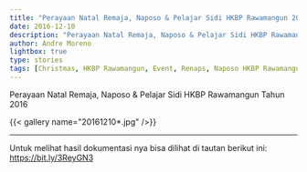 ```yaml
---
title: "Perayaan Natal Remaja, Naposo & Pelajar Sidi HKBP Rawamangun 2016"
date: 2016-12-10
description: "Perayaan Natal Remaja, Naposo & Pelajar Sidi HKBP Rawamangun Tahun 2016"
author: Andre Moreno
lightbox: true
type: stories
tags: [Christmas, HKBP Rawamangun, Event, Renaps, Naposo HKBP Rawamangun, Remaja HKBP Rawamangun]
---
```



Perayaan Natal Remaja, Naposo & Pelajar Sidi HKBP Rawamangun Tahun 2016

{{< gallery name="20161210*.jpg" />}}

<hr />

Untuk melihat hasil dokumentasi nya bisa dilihat di tautan berikut ini: <a href="https://bit.ly/3ReyGN3">https://bit.ly/3ReyGN3</a>
